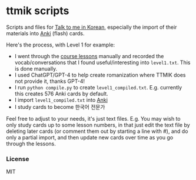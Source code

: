 # ttmik scripts

Scripts and files for [Talk to me in Korean](https://talktomeinkorean.com), especially the import of their materials into [Anki](https://ankiweb.net/decks/) (flash) cards.

Here's the process, with Level 1 for example:

- I went through the [course lessons](https://talktomeinkorean.com/curriculum/level-1-korean-grammar) manually and recorded the vocab/conversations that I found useful/interesting into `level1.txt`. This is done manually.
- I used ChatGPT/GPT-4 to help create romanization where TTMIK does not provide it, thanks GPT-4!
- I run `python compile.py` to create `level1_compiled.txt`. E.g. currently this creates 576 Anki cards by default.
- I import `level1_compiled.txt` into [Anki](https://ankiweb.net/decks/)
- I study cards to become 한국어 전문가

Feel free to adjust to your needs, it's just text files. E.g. You may wish to only study cards up to some lesson numbers, in that just edit the text file by deleting later cards (or comment them out by starting a line with #), and do only a partial import, and then update new cards over time as you go through the lessons.

### License

MIT
